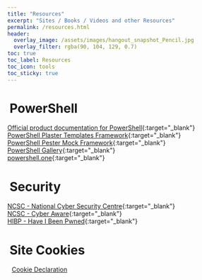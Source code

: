 ```yaml
---
title: "Resources"
excerpt: "Sites / Books / Videos and other Resources"
permalink: /resources.html
header:
  overlay_image: /assets/images/hangout_snapshot_Pencil.jpg
  overlay_filter: rgba(90, 104, 129, 0.7)
toc: true
toc_label: Resources
toc_icon: tools
toc_sticky: true
---
```


# <i class="fas fa-book" aria-hidden="true" style="color: white; margin-right:5px;"></i> PowerShell

[Official product documentation for PowerShell][1]{:target="_blank"}<br>
[PowerShell Plaster Templates Framework][2]{:target="_blank"}<br>
[PowerShell Pester Mock Framework][3]{:target="_blank"}<br>
[PowerShell Gallery][7]{:target="_blank"}<br>
[powershell.one][9]{:target="_blank"}

# <i class="fas fa-book" aria-hidden="true" style="color: white; margin-right:5px;"></i> Security

[NCSC - National Cyber Security Centre][4]{:target="_blank"}<br>
[NCSC - Cyber Aware][5]{:target="_blank"}<br>
[HIBP - Have I Been Pwned][6]{:target="_blank"}

# <i class="fas fa-cookie" aria-hidden="true" style="color: white; margin-right:5px;"></i> Site Cookies

[<i class="fas fa-cookie-bite" aria-hidden="true" style="color: white; margin-right:10px;"></i>Cookie Declaration][8]

[1]: https://docs.microsoft.com/en-gb/powershell/
[2]: https://github.com/PowerShellOrg/Plaster
[3]: https://pester.dev/
[4]: https://www.ncsc.gov.uk/
[5]: https://www.ncsc.gov.uk/cyberaware/home
[6]: https://haveibeenpwned.com/
[7]: https://www.powershellgallery.com/
[8]: /CookieDeclaration.html
[9]: https://powershell.one/
